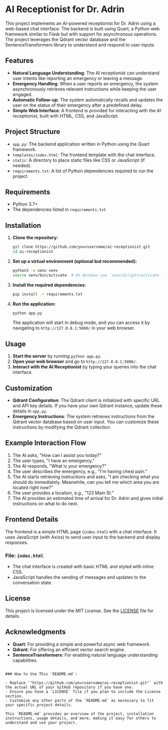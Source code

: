 # AI Receptionist for Dr. Adrin

This project implements an AI-powered receptionist for Dr. Adrin using a web-based chat interface. The backend is built using Quart, a Python web framework similar to Flask but with support for asynchronous operations. The project leverages the Qdrant vector database and the SentenceTransformers library to understand and respond to user inputs.

## Features

- **Natural Language Understanding**: The AI receptionist can understand user intents like reporting an emergency or leaving a message.
- **Emergency Handling**: When a user reports an emergency, the system asynchronously retrieves relevant instructions while keeping the user engaged.
- **Automatic Follow-up**: The system automatically recalls and updates the user on the status of their emergency after a predefined delay.
- **Simple Web Interface**: A frontend is provided for interacting with the AI receptionist, built with HTML, CSS, and JavaScript.

## Project Structure

- `app.py`: The backend application written in Python using the Quart framework.
- `templates/index.html`: The frontend template with the chat interface.
- `static`: A directory to place static files like CSS or JavaScript (if needed).
- `requirements.txt`: A list of Python dependencies required to run the project.

## Requirements

- Python 3.7+
- The dependencies listed in `requirements.txt`

## Installation

1. **Clone the repository:**

   ```bash
   git clone https://github.com/yourusername/ai-receptionist.git
   cd ai-receptionist
   ```

2. **Set up a virtual environment (optional but recommended):**

   ```bash
   python3 -m venv venv
   source venv/bin/activate  # On Windows use `venv\Scripts\activate`
   ```

3. **Install the required dependencies:**

   ```bash
   pip install -r requirements.txt
   ```

4. **Run the application:**

   ```bash
   python app.py
   ```

   The application will start in debug mode, and you can access it by navigating to `http://127.0.0.1:5000/` in your web browser.

## Usage

1. **Start the server** by running `python app.py`.
2. **Open your web browser** and go to `http://127.0.0.1:5000/`.
3. **Interact with the AI Receptionist** by typing your queries into the chat interface.

## Customization

- **Qdrant Configuration**: The Qdrant client is initialized with specific URL and API key details. If you have your own Qdrant instance, update these details in `app.py`.
- **Emergency Instructions**: The system retrieves instructions from the Qdrant vector database based on user input. You can customize these instructions by modifying the Qdrant collection.

## Example Interaction Flow

1. The AI asks, "How can I assist you today?"
2. The user types, "I have an emergency."
3. The AI responds, "What is your emergency?"
4. The user describes the emergency, e.g., "I'm having chest pain."
5. The AI starts retrieving instructions and asks, "I am checking what you should do immediately. Meanwhile, can you tell me which area you are located right now?"
6. The user provides a location, e.g., "123 Main St."
7. The AI provides an estimated time of arrival for Dr. Adrin and gives initial instructions on what to do next.

## Frontend Details

The frontend is a simple HTML page (`index.html`) with a chat interface. It uses JavaScript (with Axios) to send user input to the backend and display responses.

### File: `index.html`

- The chat interface is created with basic HTML and styled with inline CSS.
- JavaScript handles the sending of messages and updates to the conversation state.

## License

This project is licensed under the MIT License. See the [LICENSE](LICENSE) file for details.

## Acknowledgments

- **Quart**: For providing a simple and powerful async web framework.
- **Qdrant**: For offering an efficient vector search engine.
- **SentenceTransformers**: For enabling natural language understanding capabilities.
```

### How to Use This `README.md`:

- Replace `"https://github.com/yourusername/ai-receptionist.git"` with the actual URL of your GitHub repository if you have one.
- Ensure you have a `LICENSE` file if you plan to include the License section.
- Customize any other parts of the `README.md` as necessary to fit your specific project details.

This `README.md` provides an overview of the project, installation instructions, usage details, and more, making it easy for others to understand and use your project.
